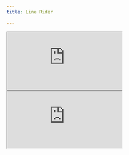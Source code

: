 ```yaml
---
title: Line Rider

---
```

<div class='iframe-container'> <iframe class='iframe' src="https://benlardie.github.io/Music-Site/images/linerider.pdf" allowfullscreen></iframe> </div>

<div class='iframe-container'>
<iframe class='iframe' src="https://benlardie.github.io/Music-Site/images/line2.pdf" allowfullscreen></iframe>
</div>